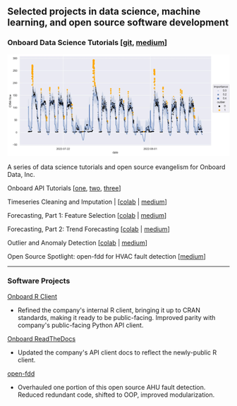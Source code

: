 ## Selected projects in data science, machine learning, and open source software development

### Onboard Data Science Tutorials \[[git](https://github.com/onboard-data/notebooks), [medium](https://medium.com/@christopher_DT)\]

<img src="images/outlier_detection.webp"/>

A series of data science tutorials and open source evangelism for Onboard Data, Inc.

Onboard API Tutorials \[[one](https://colab.research.google.com/github/onboard-data/notebooks/blob/dev/01_api_and_wrapper.ipynb), [two](https://colab.research.google.com/github/onboard-data/notebooks/blob/dev/02_data-points-exploration-in-pandas.ipynb), [three](https://colab.research.google.com/github/onboard-data/notebooks/blob/dev/03_time-series-analysis.ipynb)\]


Timeseries Cleaning and Imputation | \[[colab](https://colab.research.google.com/github/onboard-data/notebooks/blob/dev/04_timeseries_cleaning_and_imputation.ipynb) | [medium](https://medium.com/onboard-blog/timeseries-cleaning-and-imputation-a96ab7e45eb7)\]
<!-- <img src="images/Timeseries_cleaning.webp"/> -->

Forecasting, Part 1: Feature Selection \[[colab](https://colab.research.google.com/github/onboard-data/notebooks/blob/dev/05_Forecasting_part_1.ipynb) | [medium](https://medium.com/onboard-blog/feature-selection-and-timeseries-forecasting-24067e0038e3)\]
<!-- <img src="images/Forecasting_1.webp"/> -->

Forecasting, Part 2: Trend Forecasting \[[colab](https://colab.research.google.com/github/onboard-data/notebooks/blob/dev/06_Forecasting_Part_2.ipynb) | [medium](https://medium.com/onboard-blog/timeseries-forecasting-for-building-experts-part-2-trend-forecasting-ef82f594bc28)\]
<!-- <img src="images/Forecasting_2.webp"/> -->

Outlier and Anomaly Detection \[[colab](https://colab.research.google.com/github/onboard-data/notebooks/blob/dev/07_outliers_and_anomalies.ipynb) | [medium](https://medium.com/onboard-blog/outlier-and-anomaly-detection-for-building-experts-8329492783ec)\]
<!-- <img src="images/outlier_detection.webp"/> -->

Open Source Spotlight: open-fdd for HVAC fault detection \[[medium](https://medium.com/onboard-blog/open-fdd-for-automated-hvac-fault-detection-209945efde57)\]


<!-- open in colab icon: https://camo.githubusercontent.com/84f0493939e0c4de4e6dbe113251b4bfb5353e57134ffd9fcab6b8714514d4d1/68747470733a2f2f636f6c61622e72657365617263682e676f6f676c652e636f6d2f6173736574732f636f6c61622d62616467652e737667
 -->

---

### Software Projects

[Onboard R Client](https://github.com/onboard-data/client-R)

* Refined the company's internal R client, bringing it up to CRAN standards, making it ready to be public-facing. Improved parity with company's public-facing Python API client.

[Onboard ReadTheDocs](https://onboard-api-wrappers-documentation.readthedocs.io/en/latest/index.html)

* Updated the company's API client docs to reflect the newly-public R client.

[open-fdd](https://github.com/bbartling/open-fdd/)

* Overhauled one portion of this open source AHU fault detection. Reduced redundant code, shifted to OOP, improved modularization.

<!-- ---

### Category Name 2

- [Project 1 Title](http://example.com/)
- [Project 2 Title](http://example.com/)
- [Project 3 Title](http://example.com/)
- [Project 4 Title](http://example.com/)
- [Project 5 Title](http://example.com/)

--- -->